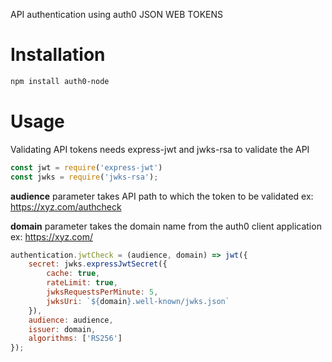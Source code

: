 API authentication using auth0 JSON WEB TOKENS

# Installation

```bash
npm install auth0-node
```

# Usage

Validating API tokens needs express-jwt and jwks-rsa to validate the API

```javascript
const jwt = require('express-jwt')
const jwks = require('jwks-rsa');
```

**audience** parameter takes API path to which the token to be validated
ex: https://xyz.com/authcheck

**domain** parameter takes the domain name from the auth0 client application
ex: https://xyz.com/

```javascript
authentication.jwtCheck = (audience, domain) => jwt({
    secret: jwks.expressJwtSecret({
        cache: true,
        rateLimit: true,
        jwksRequestsPerMinute: 5,
        jwksUri: `${domain}.well-known/jwks.json`
    }),
    audience: audience,
    issuer: domain,
    algorithms: ['RS256']
});
```
